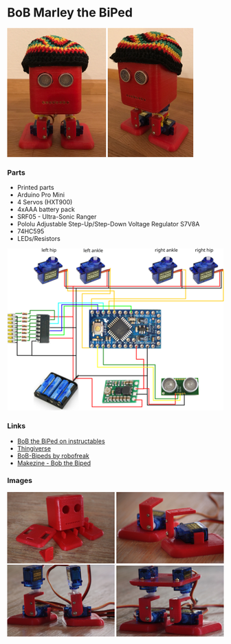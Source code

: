 # BoB Marley the BiPed

<img src="./images/bob1.jpeg" height="300" />
<img src="./images/bob2.jpeg" height="300" />

### Parts

* Printed parts 
* Arduino Pro Mini
* 4 Servos (HXT900)
* 4xAAA battery pack
* SRF05 - Ultra-Sonic Ranger
* Pololu Adjustable Step-Up/Step-Down Voltage Regulator S7V8A
* 74HC595
* LEDs/Resistors

<img src="./images/bob.svg" width="800" />


### Links

* [BoB the BiPed on instructables](http://www.instructables.com/id/BoB-the-BiPed/)
* [Thingiverse](http://www.thingiverse.com/thing:43708)
* [BoB-Bipeds by robofreak](https://github.com/robotfreak/BoB-Bipeds)
* [Makezine - Bob the Biped](http://makezine.com/2013/08/25/build-your-own-biped-robot/)

### Images

<img src="./images/IMG_3321.JPG" width="250" />
<img src="./images/IMG_3383.JPG" width="250" />
<img src="./images/IMG_3393.JPG" width="250" />
<img src="./images/IMG_3395.JPG" width="250" />